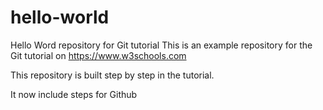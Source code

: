 # hello-world
Hello Word repository for Git tutorial
This is an example repository for the Git tutorial on https://www.w3schools.com

This repository is built step by step in the tutorial.


It now include steps for Github
